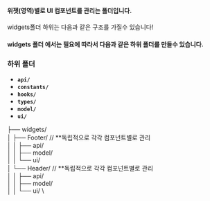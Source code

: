 #### 위젯(영역)별로 UI 컴포넌트를 관리는 폴더입니다.

widgets폴더 하위는 다음과 같은 구조를 가질수 있습니다!

#### widgets 폴더 에서는 필요에 따라서 다음과 같은 하위 폴더를 만들수 있습니다.

### 하위 폴더

- **`api/`**
- **`constants/`**
- **`hooks/`**
- **`types/`**
- **`model/`**
- **`ui/`**

├── widgets/ \
│ ├── Footer/ // **독립적으로 각각 컴포넌트별로 관리\
│ │ ├── api/ \
│ │ ├── model/ \
│ │ └── ui/ \
│ └── Header/ // **독립적으로 각각 컴포넌트별로 관리\
│ │ ├── api/ \
│ │ ├── model/ \
│ │ └── ui/ \
